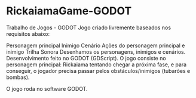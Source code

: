 # RickaiamaGame-GODOT

Trabalho de Jogos - GODOT
Jogo criado livremente baseados nos requisitos abaixo:

Personagem principal
Inimigo
Cenário
Ações do personagem principal e inimigo
Trilha Sonora
Desenhamos os personagens, inimigos e cenários. Desenvolvimento feito no GODOT (GDScript). O jogo consiste no personagem principal: Rickaiama tentando chegar a próxima fase, e para conseguir, o jogador precisa passar pelos obstáculos/inimigos (tubarões e bombas).

O jogo roda no software GODOT.
